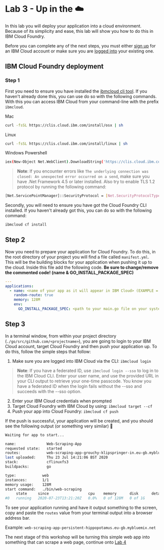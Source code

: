 # Lab 3 - Up in the :cloud:

In this lab you will deploy your application into a cloud environment. Because of its simplicity and ease, this lab will show you how to do this in IBM Cloud Foundry. 

Before you can complete any of the next steps, you must either [sign up](http://ibm.biz/golang_workshop) for an IBM Cloud account or make sure you are [logged into](http://ibm.biz/golang_workshop) your existing one.

## IBM Cloud Foundry deployment

### Step 1

First you need to ensure you have installed the [ibmcloud cli tool](https://cloud.ibm.com/docs/cli?topic=cloud-cli-install-ibmcloud-cli#shell_install). If you haven't already done this, you can use do so with the following commands. With this you can access IBM Cloud from your command-line with the prefix `ibmcloud`.

Mac

```bash
curl -fsSL https://clis.cloud.ibm.com/install/osx | sh
```

Linux

```bash
curl -fsSL https://clis.cloud.ibm.com/install/linux | sh
```

Windows Powershell

```bash
iex(New-Object Net.WebClient).DownloadString('https://clis.cloud.ibm.com/install/powershell')
```

> **Note**: If you encounter errors like `The underlying connection was closed: An unexpected error occurred on a send`, make sure you have .Net Framework 4.5 or later installed. Also try to enable TLS 1.2 protocol by running the following command:

```bash
[Net.ServicePointManager]::SecurityProtocol = [Net.SecurityProtocolType]::Tls12
```

Secondly, you will need to ensure you have got the Cloud Foundry CLI installed. If you haven't already got this, you can do so with the following command:

```bash
ibmcloud cf install
```

## Step 2

Now you need to prepare your application for Cloud Foundry. To do this, in the root directory of your project you will find a file called `manifest.yml`. This will be the building blocks for your application when pushing it up to the cloud. Inside this file add the following code. **Be sure to change/remove the commented code! (name & GO_INSTALL_PACKAGE_SPEC)**

```yaml
---
applications:
  - name: <name of your app as it will appear in IBM Cloud> (EXAMPLE = Web-Scraping-App)
    random-route: true
    memory: 128M
    env:
      GO_INSTALL_PACKAGE_SPEC: <path to your main.go file on your system> (EXAMPLE = github.com/golang-web-scraping)
```

## Step 3

In a terminal window, from within your project directory (`./go/src/github.com/<projectname>`), you are going to login to your IBM Cloud account, target Cloud Foundry and then push your application up. To do this, follow the simple steps that follow:

1. Make sure you are logged into IBM Cloud via the CLI: `ibmcloud login`

> **Note**: If you have a federated ID, use `ibmcloud login --sso` to log in to the IBM Cloud CLI. Enter your user name, and use the provided URL in your CLI output to retrieve your one-time passcode. You know you have a federated ID when the login fails without the --sso and succeeds with the --sso option.

2. Enter your IBM Cloud credentials when prompted
3. Target Cloud Foundry with IBM Cloud by using: `ibmcloud target --cf`
4. Push your app into Cloud Foundry: `ibmcloud cf push`

If the push is successful, your application will be created, and you should see the following output (or something very similar) :clap:

```bash
Waiting for app to start...

name:              Web-Scraping-App
requested state:   started
routes:            web-scraping-app-grouchy-klipspringer-in.eu-gb.mybluemix.net
last uploaded:     Thu 23 Jul 14:21:06 BST 2020
stack:             cflinuxfs3
buildpacks:        go

type:            web
instances:       1/1
memory usage:    128M
start command:   ./bin/web-scraping
     state     since                  cpu    memory      disk      details
#0   running   2020-07-23T13:21:20Z   0.0%   0 of 128M   0 of 1G     
```

To see your application running and have it output something to the screen, copy and paste the `routes` value from your terminal output into a browser address bar. 

Example: `web-scraping-app-persistent-hippopotamus.eu-gb.mybluemix.net`

The next stage of this workshop will be turning this simple web app into something that can scrape a web page, continue onto [Lab 4](./lab-4.md)